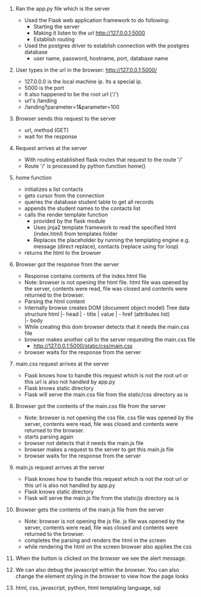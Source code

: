 1. Ran the app.py file which is the server 
   - Used the Flask web application framework to do following:
        - Starting the server
        - Making it listen to the url http://127.0.0.1:5000
        - Establish routing
   - Used the postgres driver to establish connection with the postgres database 
        - user name, password, hostname, port, database name

2. User types in the url in the browser: http://127.0.0.1:5000/
   - 127.0.0.0 is the local machine ip. Its a special ip.
   - 5000 is the port
   - It also happened to be the root url ('/')
   - url's /landing
   - /landing?parameter=1&parameter=100
   
3. Browser sends this request to the server
   - url, method (GET)
   - wait for the response

4. Request arrives at the server   
   - With routing established flask routes that request to the route '/'   
   - Route '/' is processed by python function home()

5. home function
   - initializes a list contacts
   - gets cursor from the connection
   - queries the database student table to get all records
   - appends the student names to the contacts list
   - calls the render template function
        - provided by the flask module
        - Uses jinja2 template framework to read the specified html (index.html) from templates folder
        - Replaces the placeholder by running the templating engine e.g. message (direct replace), contacts (replace using for loop)
   - returns the html to the browser
   
6. Browser got the response from the server
   - Response contains contents of the index.html file
   - Note: browser is not opening the html file. html file was opened by the server, contents were read, file was closed and contents were returned to the browser.
   - Parsing the html content
   - Internally browse creates DOM (document object model)
     Tree data structure
     html
       |- head
       |    - title 
       |         value
       |    - href (attributes list)  
       |- body
   - While creating this dom browser detects that it needs the main.css file
   - browser makes another call to the server requesting the main.css file
       - http://127.0.0.1:5000/static/css/main.css   
   - browser waits for the response from the server
   
7. main.css request arrives at the server
   - Flask knows how to handle this request which is not the root url or this url is also not handled by app.py
   - Flask knows static directory
   - Flask will serve the main.css file from the static/css directory as is
   
8. Browser got the contents of the main.css file from the server
   - Note: browser is not opening the css file. css file was opened by the server, contents were read, file was closed and contents were returned to the browser.
   - starts parsing again
   - browser not detects that it needs the main.js file
   - browser makes a request to the server to get this main.js file
   - browser waits for the response from the server

9. main.js request arrives at the server
   - Flask knows how to handle this request which is not the root url or this url is also not handled by app.py
   - Flask knows static directory
   - Flask will serve the main.js file from the static/js directory as is
 
10. Browser gets the contents of the main.js file from the server
    - Note: browser is not opening the js file. js file was opened by the server, contents were read, file was closed and contents were returned to the browser.  
    - completes the parsing and renders the html in the screen
    - while rendering the html on the screen browser also applies the css

11. When the button is clicked on the browser we see the alert message.


12. We can also debug the javascript within the browser. You can also change the element styling in the browser to view how the page looks


13. html, css, javascript, python, html templating language, sql